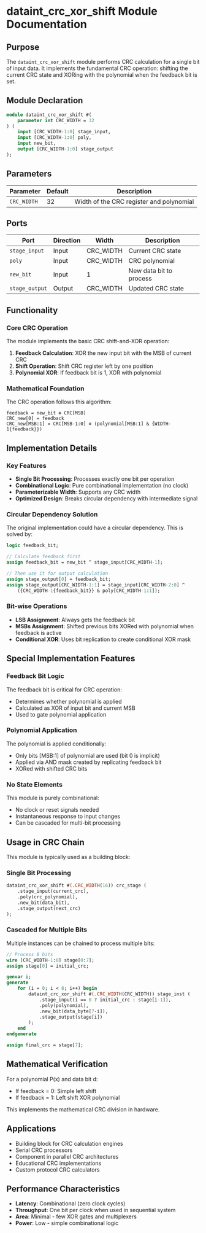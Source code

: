 # dataint_crc_xor_shift Module Documentation

## Purpose
The `dataint_crc_xor_shift` module performs CRC calculation for a single bit of input data. It implements the fundamental CRC operation: shifting the current CRC state and XORing with the polynomial when the feedback bit is set.

## Module Declaration
```systemverilog
module dataint_crc_xor_shift #(
    parameter int CRC_WIDTH = 32
) (
    input [CRC_WIDTH-1:0] stage_input,
    input [CRC_WIDTH-1:0] poly,
    input new_bit,
    output [CRC_WIDTH-1:0] stage_output
);
```

## Parameters
| Parameter | Default | Description |
|-----------|---------|-------------|
| `CRC_WIDTH` | 32 | Width of the CRC register and polynomial |

## Ports
| Port | Direction | Width | Description |
|------|-----------|-------|-------------|
| `stage_input` | Input | CRC_WIDTH | Current CRC state |
| `poly` | Input | CRC_WIDTH | CRC polynomial |
| `new_bit` | Input | 1 | New data bit to process |
| `stage_output` | Output | CRC_WIDTH | Updated CRC state |

## Functionality

### Core CRC Operation
The module implements the basic CRC shift-and-XOR operation:
1. **Feedback Calculation**: XOR the new input bit with the MSB of current CRC
2. **Shift Operation**: Shift CRC register left by one position
3. **Polynomial XOR**: If feedback bit is 1, XOR with polynomial

### Mathematical Foundation
The CRC operation follows this algorithm:
```
feedback = new_bit ⊕ CRC[MSB]
CRC_new[0] = feedback
CRC_new[MSB:1] = CRC[MSB-1:0] ⊕ (polynomial[MSB:1] & {WIDTH-1{feedback}})
```

## Implementation Details

### Key Features
- **Single Bit Processing**: Processes exactly one bit per operation
- **Combinational Logic**: Pure combinational implementation (no clock)
- **Parameterizable Width**: Supports any CRC width
- **Optimized Design**: Breaks circular dependency with intermediate signal

### Circular Dependency Solution
The original implementation could have a circular dependency. This is solved by:
```systemverilog
logic feedback_bit;

// Calculate feedback first
assign feedback_bit = new_bit ^ stage_input[CRC_WIDTH-1];

// Then use it for output calculation
assign stage_output[0] = feedback_bit;
assign stage_output[CRC_WIDTH-1:1] = stage_input[CRC_WIDTH-2:0] ^ 
    ({CRC_WIDTH-1{feedback_bit}} & poly[CRC_WIDTH-1:1]);
```

### Bit-wise Operations
- **LSB Assignment**: Always gets the feedback bit
- **MSBs Assignment**: Shifted previous bits XORed with polynomial when feedback is active
- **Conditional XOR**: Uses bit replication to create conditional XOR mask

## Special Implementation Features

### Feedback Bit Logic
The feedback bit is critical for CRC operation:
- Determines whether polynomial is applied
- Calculated as XOR of input bit and current MSB
- Used to gate polynomial application

### Polynomial Application
The polynomial is applied conditionally:
- Only bits [MSB:1] of polynomial are used (bit 0 is implicit)
- Applied via AND mask created by replicating feedback bit
- XORed with shifted CRC bits

### No State Elements
This module is purely combinational:
- No clock or reset signals needed
- Instantaneous response to input changes
- Can be cascaded for multi-bit processing

## Usage in CRC Chain
This module is typically used as a building block:

### Single Bit Processing
```systemverilog
dataint_crc_xor_shift #(.CRC_WIDTH(16)) crc_stage (
    .stage_input(current_crc),
    .poly(crc_polynomial),
    .new_bit(data_bit),
    .stage_output(next_crc)
);
```

### Cascaded for Multiple Bits
Multiple instances can be chained to process multiple bits:
```systemverilog
// Process 8 bits
wire [CRC_WIDTH-1:0] stage[0:7];
assign stage[0] = initial_crc;

genvar i;
generate
    for (i = 0; i < 8; i++) begin
        dataint_crc_xor_shift #(.CRC_WIDTH(CRC_WIDTH)) stage_inst (
            .stage_input(i == 0 ? initial_crc : stage[i-1]),
            .poly(polynomial),
            .new_bit(data_byte[7-i]),
            .stage_output(stage[i])
        );
    end
endgenerate

assign final_crc = stage[7];
```

## Mathematical Verification
For a polynomial P(x) and data bit d:
- If feedback = 0: Simple left shift
- If feedback = 1: Left shift XOR polynomial

This implements the mathematical CRC division in hardware.

## Applications
- Building block for CRC calculation engines
- Serial CRC processors
- Component in parallel CRC architectures
- Educational CRC implementations
- Custom protocol CRC calculators

## Performance Characteristics
- **Latency**: Combinational (zero clock cycles)
- **Throughput**: One bit per clock when used in sequential system
- **Area**: Minimal - few XOR gates and multiplexers
- **Power**: Low - simple combinational logic